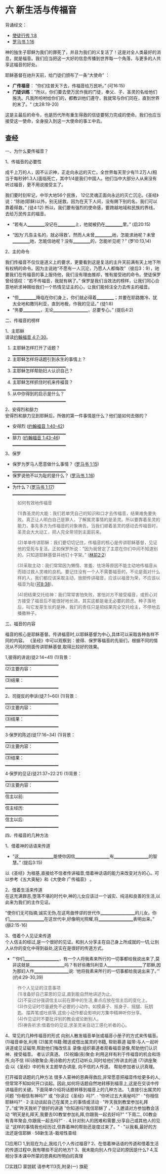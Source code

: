 # 六 新生活与传福音
背诵经文：
+ [使徒行传 1:8](https://www.biblegateway.com/quicksearch/?quicksearch=使徒行传1:8&qs_version=CUVMPT)
+ [罗马书 1:16](https://www.biblegateway.com/quicksearch/?quicksearch=罗马书1:16&qs_version=CUVMPT)

神的独生子耶稣为我们的罪死了，并且为我们的义复活了！这是对全人类最好的消息，就是福音。我们应当把这一大好的信息传播到世界每一个角落，与更多的人共享这福音的好处。

耶稣基督在祂升天前，给门徒们颁布了一条“大使命” ：
+ **广传福音**： “你们往普天下去，传福音给万民听。” (可16:15)
+ **门徒训练**："所以，你们要去使万民作我的门徒，奉父、子、圣灵的名给他们施洗。凡我所吩咐给你们的，都教训他们遵守，我就常与你们同在，直到世界的末了。" (太28:19-20)

这是主最后的命令，也是历代所有重生得救的信徒要努力完成的使命。我们也应当接受这一使命，全身投入到这一大使命的事エ中去。

## 查经

一、为什么要传福音？

1、传福音的必要性

成千上万的人，因不认识神，正走向永远的灭亡。全世界每天至少有11.2万人(相当于每秒钟1.3人)面临死亡，其中1/4是我们中国人。他们当中大部分人从来没有听过福音，更不用说接受主了。

我们要时刻牢记，中华大地56个民族， 12亿灵魂正面向永远的灭亡沉沦。《圣经》说：“除祂(耶稣)以外，别无拯救。因为在天下人间，没有赐下别的名，我们可以靠着得救。” (徒4:12) 所以，我们要有强烈的使命感，要跨越地域和民族的界线，去给万民传主的福音。

+ “若有人▁▁▁▁没记在▁▁▁▁上，他就被扔在▁▁▁▁里。” (启20:15)

+ “因为'凡告主名的，就必得救’。然而人未曾▁▁▁▁祂，怎能求祂呢？未曾▁▁▁▁祂，怎能信祂呢？没有▁▁▁▁的，怎能听见呢？” (罗10:13,14)

2、主的命令

我们传福音不仅仅是道义上的要求，更要看到这是复活的主升天前满有天上地下所有权柄的命令。因为主说祂“不愿有一人沉沦，乃愿人人都悔改”（彼后3：9），祂要我们在传福音的事上服侍他，我们没有理由推却，惟有接受祂的命令。使徒保罗曾经感叹：“若不传福音，我就有祸了。” 保罗是我们当效法的榜样，让我们同心合意地祈求神赐给我们一个热情见证主的心，让我们能倾注全力去传主的福音。

+ “但▁▁▁▁降临在你们身上，你们就必得着▁▁▁▁；并要在耶路撒冷、犹太全地和撒玛利亚，直到地极，作我的见证。” (徒1:8)
+ “务要▁▁▁▁，无论▁▁▁▁▁▁▁▁，总要专心。” (提后4:2)

二、传福音的榜样

1、主耶稣  
请读[约翰福音 4:7-30](https://www.biblegateway.com/quicksearch/?quicksearch=约翰福音4:7-30&qs_version=CUVMPT)。  
1) 主耶稣怎样打开了话题？  
▁▁▁▁▁▁▁▁▁▁▁▁▁▁▁▁  
2) 主耶稣怎样将话题引到永生的事情上？  
▁▁▁▁▁▁▁▁▁▁▁▁▁▁▁▁  
3) 主耶稣怎样帮助妇人认识自己？  
▁▁▁▁▁▁▁▁▁▁▁▁▁▁▁▁  
4) 主耶稣怎样抓住时机来传福音？  
▁▁▁▁▁▁▁▁▁▁▁▁▁▁▁▁  
5) 从中你得到的启示是什么？  
▁▁▁▁▁▁▁▁▁▁▁▁▁▁▁▁

2、安得烈和腓力  
安得烈和腓力见到耶稣后，所做的第一件事情是什么？他们是如何去做的？  

+ 安得烈 ([约翰福音 1:40-42](https://www.biblegateway.com/quicksearch/?quicksearch=约翰福音1:40-42&qs_version=CUVMPT))  
▁▁▁▁▁▁▁▁▁▁▁▁▁▁▁▁  
+ 腓力 ([约翰福音 1:43-46](https://www.biblegateway.com/quicksearch/?quicksearch=约翰福音1:43-46&qs_version=CUVMPT))  
▁▁▁▁▁▁▁▁▁▁▁▁▁▁▁▁  

3、保罗  
+ 保罗为罗马人愿意做什么事情？ ([罗马书 1:15](https://www.biblegateway.com/quicksearch/?quicksearch=罗马书1:15&qs_version=CUVMPT))  
▁▁▁▁▁▁▁▁▁▁▁▁▁▁▁▁  
+ 保罗说他不以为耻的是什么？ ([罗马书 1:16](https://www.biblegateway.com/quicksearch/?quicksearch=罗马书1:16&qs_version=CUVMPT))  
▁▁▁▁▁▁▁▁▁▁▁▁▁▁▁▁  
+ 为什么？([罗马书 1:17](https://www.biblegateway.com/quicksearch/?quicksearch=罗马书1:17&qs_version=CUVMPT))  
▁▁▁▁▁▁▁▁▁▁▁▁▁▁▁▁  

>如何有效地传福音
>
>(1)靠圣灵的大能：我们若单凭自己的知识和口才去传福音，结果难免要失败。真正让人明白自己是罪人，了解属灵事情的是圣灵。所以要靠着圣灵的能力，事先多方为传福音的对象祷告。当我们顺着圣灵的感动去传福音时，圣灵会大大动工，把人完全带领到主面前来。  
>
>(2)单单传讲耶稣：我们要切切记住，传福音的核心是传讲耶稣基督，见证他的受死与复活。正如保罗所说："因为我曾定了主意在你们中间不知道别的，只知道耶稣基督并祂钉十字架。” ([林前2:2](https://www.biblegateway.com/quicksearch/?quicksearch=林前2:2&qs_version=CUVMPT))  
>
>(3)采取主动：我们常常因为懒惰、害羞、怯场等原因不能主动地传福音从而错过救人灵魂的良机。要记住没有一个人不需要福音的，不论是面对什么样的人，我们都应该采取主动，放胆传讲福音，应该以福音为荣，不应该以福音为耻([可8:38](https://www.biblegateway.com/quicksearch/?quicksearch=可8:38&qs_version=CUVMPT))。  
>
>(4)把结果交托给神：我们常常害怕失败，害怕对方不接受福音，或担心对方接受了福音后不能很好地长进，其实这都是毫无必要的顾虑。种子落地后，叫它发芽生长的是神，我们的责任只是把结果完全交托给主，不停地去播撒种子。


三、福音的内容

福音的核心是耶稣基督。传讲福音时,以耶稣基督为中心,具体可以采取各种各样不同的内容。 《圣经》中可以观察到：彼得、保罗等福音的先驱们，根据不同的情况从不同的侧面传讲耶穌基督,取得比较好的效果。

1,彼得的讲说(徒2:14~41)
(1)背景：  
▁▁▁▁▁▁▁▁▁▁▁▁▁▁▁▁  
(2)主要内容：  
▁▁▁▁▁▁▁▁▁▁▁▁▁▁▁▁  
(3)结果：  
▁▁▁▁▁▁▁▁▁▁▁▁▁▁▁▁  

2、司提反的申诉(徒7:1~60)
(1)背景：  
▁▁▁▁▁▁▁▁▁▁▁▁▁▁▁▁  
(2)主要内容：  
▁▁▁▁▁▁▁▁▁▁▁▁▁▁▁▁  
(3)结果：  
▁▁▁▁▁▁▁▁▁▁▁▁▁▁▁▁  

3·保罗的陈述(徒17:16~34)
(1)背景：  
▁▁▁▁▁▁▁▁▁▁▁▁▁▁▁▁  
(2)主要内容：  
▁▁▁▁▁▁▁▁▁▁▁▁▁▁▁▁  
(3)结果：  
▁▁▁▁▁▁▁▁▁▁▁▁▁▁▁▁  

4·保罗的见证(徒21:37~22:21)
(1)背景：  
▁▁▁▁▁▁▁▁▁▁▁▁▁▁▁▁  
(2)主要内容：  
▁▁▁▁▁▁▁▁▁▁▁▁▁▁▁▁  
信主以前:  
▁▁▁▁▁▁▁▁▁▁▁▁▁▁▁▁  
信主经历:  
▁▁▁▁▁▁▁▁▁▁▁▁▁▁▁▁  
信主以后:  
▁▁▁▁▁▁▁▁▁▁▁▁▁▁▁▁  

四、传福音的几种方法

1、借着神的话语来传道  
+ "这▁▁▁▁▁▁▁▁能使你因信▁▁▁▁▁▁▁▁有▁▁▁▁▁▁▁▁的智慧。” (提后3:15)

以《圣经》为根基,直接给不信者传讲福音,借着神话语的能力来改变对方的心。可以参考《五大奥秘》和《大使命 广传福音》 。

2、借着生活来传道  
在这充满罪恶,堕落不堪的时代中,神的儿女应该过一个诚实、纯洁和良善的生活,以此来为我们的主作见证。

“使你们无可指摘,诚实无伪,在这弯曲悖谬的世代作▁▁▁▁▁▁▁▁的儿女。你们▁▁▁▁▁▁▁▁在这世代中,好像明光照耀,将▁▁▁▁▁▁▁▁表明出来。” (腓2:15-16)

3、借着个人见证来传道  
个人信主的经过,是一个很好的见证。和别人分享主在自己身上所成就的一切,让别人从你的变化中得到益处,这实在是很好的传道方式。

+ “'你们▁▁▁▁▁▁▁▁，有一个人将我素来所行的一切事都给我说出来了,莫非这就是▁▁▁▁▁▁▁▁吗？有好些撒玛利亚人▁▁▁▁▁▁▁▁了耶稣,因为那妇人作▁▁▁▁▁▁▁▁说:
‘他将我素来所行的一切事都给我说出来了。’” (约4:29-30,39)

>作个人见证的注意事项  
>(1)准备好自己蒙恩的见证,直到能自然地讲述为止。  
>(2)不妥过分强调信主以前在罪中的生活,重点应放在信主后的变化上。  
>(3)作见证时尽量避免不必要的小动作。如摸鼻子、摇身子、摇腿、玩钥匙、摆弄笔或吐痰等,这些小动作都会影响对方集中精神听你分享。  
>(4)作见证时不要批评别的教会或论断别人。  
>(5)祷告祈求:借着你的见证,求圣灵亲自动工感化听者的心。

4、常见的几种传福音的形式
向别人散发福音单张或福音小册子的方式来传福音。
(1)福音单张,利用
(2)属灵书籍:贈送或借出属灵的书籍, 帮助慕道
磁带:与人一起听讲道或见证磁带,帮助他们悔改信主
录像:组织慕道者观看福音录像,帮助他们认识神、接受福音。
者认识真道。
(5)祝婚(丧)聚会:利用这样有利于传福音的机会和场所,向不信
(6)诗歌聚会:用诗歌的方式打动听众,同时给他们传讲主的道
(7)讲座聚会:以《圣经》中的有关主题举办讲座,
向不信的人传道。
帮助参加者认识真理。

打开福音话题的几种方法
很多人蒙神的恩典得救后,非常愿意把福音传给更多的人,但常常不知如何开口谈起。因此,如何将话题自然地转移到福音上,这是在交谈中传
讲福音的关键。下面简单介绍将话题转移到福音上的几种方法。
1,直接引出属灵的问题
“你相信有神吗?"
或
"你读过《圣经》吗?".
·
“你听过五大奥秘吗?"
·
"你相信耶稣吗?"
·
2·主动谈起自己在属灵上的事情或活动
· "昨天我到教堂参加礼拜了。”或“昨天我听了很好的讲道
"你知道吗?我信耶稣了
。”
·
3,邀请对方参加教会活动
“明天是礼拜天,我要去00教堂参加礼拜,你跟我一起去好吗?"
"下周二, 00教会有青年聚会,你跟我一起去吗?”
·
.
4,针对别人的困难和需要,分享自己或其他人的见证
“这样的事情我也经历过,但靠着神的帮助还是度过来了。"
·
"以我看,最好的方法还是信耶稣
·
58新生活-栽培性查经

□应用□
1,到现在为止,我给几个人传过福音?
2、在借着神话语的传道和借着生活的传道过程中,我有哪些不足的地方?
3、我未能向别人作见证的原因是什么?
4,互相分享本课中所蒙的恩典和所明白的真理

□实践□
蒙諒弑
请参考113页,附录(一)
旗蓜
